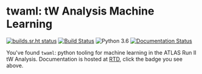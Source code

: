 # twaml: tW Analysis Machine Learning

[![builds.sr.ht status](https://builds.sr.ht/~ddavis/twaml.svg)](https://builds.sr.ht/~ddavis/twaml?)
[![Build Status](https://travis-ci.org/drdavis/twaml.svg?branch=master)](https://travis-ci.org/drdavis/twaml)
![Python 3.6](https://img.shields.io/badge/python-3.6-blue.svg)
[![Documentation Status](https://readthedocs.org/projects/twaml/badge/?version=latest)](https://twaml.readthedocs.io/en/latest/?badge=latest)

You've found `twaml`: python tooling for machine learning in the ATLAS
Run II tW Analysis. Documentation is hosted at
[RTD](https://readthedocs.org/), click the badge you see above.
